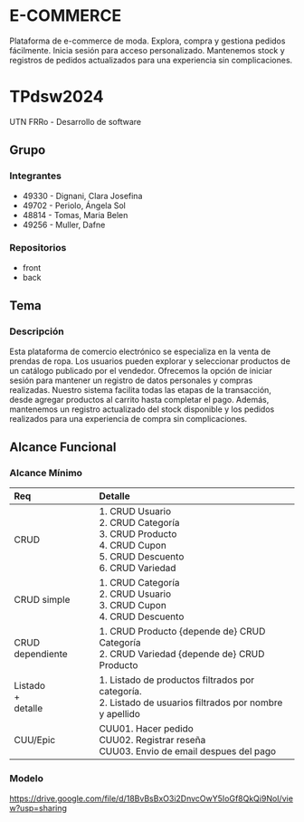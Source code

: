 # E-COMMERCE
Plataforma de e-commerce de moda. Explora, compra y gestiona pedidos fácilmente. Inicia sesión para acceso personalizado. Mantenemos stock y registros de pedidos actualizados para una experiencia sin complicaciones.
# TPdsw2024
UTN FRRo - Desarrollo de software

## Grupo
### Integrantes
* 49330 - Dignani, Clara Josefina
* 49702 - Periolo, Ángela Sol
* 48814 - Tomas, Maria Belen
* 49256 - Muller, Dafne

### Repositorios
- front
- back

## Tema
### Descripción
Esta plataforma de comercio electrónico se especializa en la venta de prendas de ropa. Los usuarios pueden explorar y seleccionar productos de un catálogo publicado por el vendedor. Ofrecemos la opción de iniciar sesión para mantener un registro de datos personales y compras realizadas. Nuestro sistema facilita todas las etapas de la transacción, desde agregar productos al carrito hasta completar el pago. Además, mantenemos un registro actualizado del stock disponible y los pedidos realizados para una experiencia de compra sin complicaciones.

## Alcance Funcional 

### Alcance Mínimo

|Req|Detalle|
|:-|:-|
|CRUD |1. CRUD Usuario<br>2. CRUD Categoría<br>3. CRUD Producto<br>4. CRUD Cupon<br>5. CRUD Descuento<br>6. CRUD Variedad|
|CRUD simple|1. CRUD Categoría<br> 2. CRUD Usuario<br>3. CRUD Cupon<br>4. CRUD Descuento|
|CRUD dependiente|1. CRUD Producto {depende de} CRUD Categoría <br>2. CRUD Variedad {depende de} CRUD Producto|
|Listado<br>+<br>detalle| 1. Listado de productos filtrados por categoría.<br> 2. Listado de usuarios filtrados por nombre y apellido|
|CUU/Epic|CUU01. Hacer pedido<br>CUU02. Registrar reseña<br>CUU03. Envio de email despues del pago|
### Modelo
https://drive.google.com/file/d/18BvBsBxO3i2DnvcOwY5IoGf8QkQi9NoI/view?usp=sharing 
